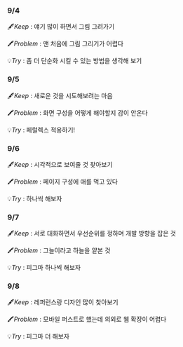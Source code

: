### 9/4

🖋️*Keep* : 얘기 많이 하면서 그림 그려가기

🖍️*Problem* : 맨 처음에 그림 그리기가 어렵다

💡*Try* : 좀 더 단순화 시킬 수 있는 방법을 생각해 보기

### 9/5

🖋️*Keep* : 새로운 것을 시도해보려는 마음

🖍️*Problem* : 화면 구성을 어떻게 해야할지 감이 안온다

💡*Try* : 페럴렉스 적용하기!

### 9/6

🖋️*Keep* : 시각적으로 보여줄 것 찾아보기

🖍️*Problem* : 페이지 구성에 애를 먹고 있다

💡*Try* : 하나씩 해보자

### 9/7

🖋️*Keep* : 서로 대화하면서 우선순위를 정하며 개발 방향을 잡은 것

🖍️*Problem* : 그늘이라고 하늘을 얕본 것

💡*Try* : 피그마 하나씩 해보자

### 9/8

🖋️*Keep* : 레퍼런스랑 디자인 많이 찾아보기

🖍️*Problem* : 모바일 퍼스트로 했는데 의외로 웹 확장이 어렵다

💡*Try* : 피그마 더 해보자
